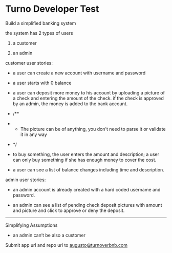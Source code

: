 # Turno Developer Test

Build a simplified banking system

the system has 2 types of users

1. a customer

2. an admin

customer user stories:

- a user can create a new account with username and password

- a user starts with 0 balance

- a user can deposit more money to his account by uploading a picture of a check and entering the amount of the check. if the check is approved by an admin, the money is added to the bank account.
- /\*\*
- - The picture can be of anything, you don't need to parse it or validate it in any way
- \*/

- to buy something, the user enters the amount and description; a user can only buy something if she has enough money to cover the cost.

- a user can see a list of balance changes including time and description.

admin user stories:

- an admin account is already created with a hard coded username and password.

- an admin can see a list of pending check deposit pictures with amount and picture and click to approve or deny the deposit.

---

Simplifying Assumptions

- an admin can’t be also a customer

Submit app url and repo url to [augusto@turnoverbnb.com](mailto:augusto@turnoverbnb.com)
